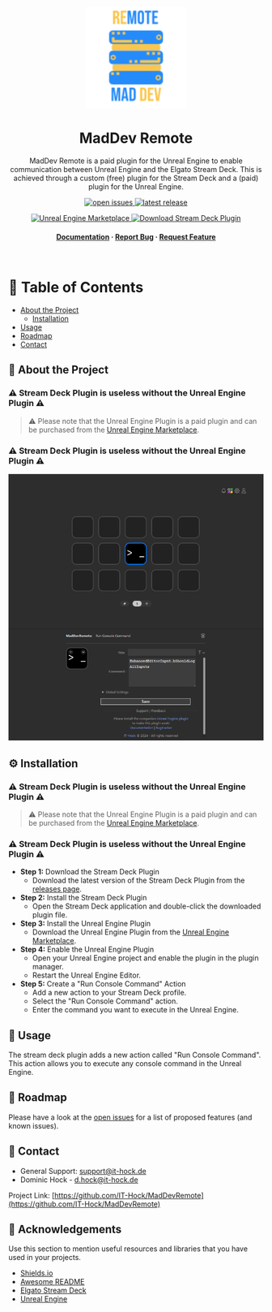 <div align="center">

  <img src="assets/Icon.png" alt="logo" width="200" height="auto" />
  <h1>MadDev Remote</h1>
  
  <p>
    MadDev Remote is a paid plugin for the Unreal Engine to enable communication between Unreal Engine and the Elgato Stream Deck.
    This is achieved through a custom (free) plugin for the Stream Deck and a (paid) plugin for the Unreal Engine.
  </p>

<p>
    <a href="https://github.com/IT-Hock/MadDevRemote/issues/">
        <img src="https://img.shields.io/github/issues/IT-Hock/MadDevRemote" alt="open issues" />
    </a>
    <a href="https://github.com/IT-Hock/MadDevRemote/releases/">
        <img src="https://img.shields.io/github/v/release/IT-Hock/MadDevRemote" alt="latest release" />
    </a>
</p>
<p>
    <a href="https://www.unrealengine.com/marketplace/en-US/product/maddevremote">
        <img src="https://img.shields.io/badge/Unreal%20Engine-Marketplace-blue" alt="Unreal Engine Marketplace" />
    </a>
    <a href="https://github.com/IT-Hock/MadDevRemote/releases/latest/download/de.ithock.maddevremote.streamDeckPlugin">
        <img src="https://img.shields.io/badge/Download-Stream%20Deck%20Plugin-blue" alt="Download Stream Deck Plugin" />
    </a>
</p>
   
<h4>
    <a href="https://github.com/IT-Hock/MadDevRemote">Documentation</a>
  <span> · </span>
    <a href="https://github.com/IT-Hock/MadDevRemote/issues/">Report Bug</a>
  <span> · </span>
    <a href="https://github.com/IT-Hock/MadDevRemote/issues/">Request Feature</a>
  </h4>
</div>

<br />

# :notebook_with_decorative_cover: Table of Contents

- [About the Project](#star2-about-the-project)
  - [Installation](#gear-installation)
- [Usage](#eyes-usage)
- [Roadmap](#compass-roadmap)
- [Contact](#handshake-contact)

## :star2: About the Project

### :warning: Stream Deck Plugin is useless without the Unreal Engine Plugin :warning:
> :warning: Please note that the Unreal Engine Plugin is a paid plugin and can be purchased from the [Unreal Engine Marketplace](https://www.unrealengine.com/marketplace/en-US/product/maddevremote).
### :warning: Stream Deck Plugin is useless without the Unreal Engine Plugin :warning:

<div align="center"> 
  <img src="./assets/1-preview.png" alt="screenshot" />
</div>

## :gear: Installation

### :warning: Stream Deck Plugin is useless without the Unreal Engine Plugin :warning:
> :warning: Please note that the Unreal Engine Plugin is a paid plugin and can be purchased from the [Unreal Engine Marketplace](https://www.unrealengine.com/marketplace/en-US/product/maddevremote).
### :warning: Stream Deck Plugin is useless without the Unreal Engine Plugin :warning:

- **Step 1:** Download the Stream Deck Plugin
  - Download the latest version of the Stream Deck Plugin from the [releases page](https://github.com/IT-Hock/MadDevRemote/releases/latest/download/de.ithock.maddevremote.streamDeckPlugin).
- **Step 2:** Install the Stream Deck Plugin
  - Open the Stream Deck application and double-click the downloaded plugin file.
- **Step 3:** Install the Unreal Engine Plugin
  - Download the Unreal Engine Plugin from the [Unreal Engine Marketplace](https://www.unrealengine.com/marketplace/en-US/product/maddevremote).
- **Step 4:** Enable the Unreal Engine Plugin
    - Open your Unreal Engine project and enable the plugin in the plugin manager.
    - Restart the Unreal Engine Editor.
- **Step 5:** Create a "Run Console Command" Action
  - Add a new action to your Stream Deck profile.
  - Select the "Run Console Command" action.
  - Enter the command you want to execute in the Unreal Engine.

## :eyes: Usage

The stream deck plugin adds a new action called "Run Console Command". This action allows you to execute any console command in the Unreal Engine.

## :compass: Roadmap

Please have a look at the [open issues](https://github.com/IT-Hock/MadDevRemote/issues/) for a list of proposed features (and known issues).

## :handshake: Contact

- General Support: support@it-hock.de
- Dominic Hock - d.hock@it-hock.de

Project Link: [https://github.com/IT-Hock/MadDevRemote](https://github.com/IT-Hock/MadDevRemote)

## :gem: Acknowledgements

Use this section to mention useful resources and libraries that you have used in your projects.

- [Shields.io](https://shields.io/)
- [Awesome README](https://github.com/matiassingers/awesome-readme)
- [Elgato Stream Deck](https://www.elgato.com/en/gaming/stream-deck)
- [Unreal Engine](https://www.unrealengine.com/)
